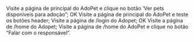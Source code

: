 Visite a página de principal do AdoPet e clique no botão ‘Ver pets disponíveis para adoção”; OK
Visite a página de principal do AdoPet e teste os botões header; 
Visite a página de /login do Adopet; OK
Visite a página de /home do Adopet; 
Visite a página de /home do AdoPet e clique no botão “Falar com o responsável”.